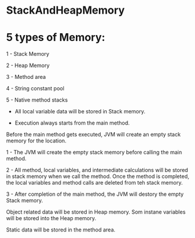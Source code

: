 # StackAndHeapMemory

# 5 types of Memory:

1 - Stack Memory

2 - Heap Memory

3 - Method area 

4 - String constant pool

5 - Native method stacks


- All local variable data will be stored in Stack memory.

- Execution always starts from the main method.

Before the main method gets executed, JVM will create an empty stack memory for the location.



1 - The JVM will create the empty stack memory before calling the main method.

2 - All method, local variables, and intermediate calculations will be stored in stack memory when we call the method. Once the method is completed, the local variables and method calls are deleted from teh stack memory.

3 - After completion of the main method, the JVM will destory the empty Stack memory.


Object related data will be stored in Heap memory. Som instane variables will be stored into the Heap memory.

Static data will be stored in the method area.
